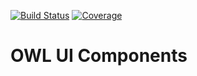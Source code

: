 [![Build Status](https://img.shields.io/travis/Cepave/owl-ui.svg?branch=master)](https://travis-ci.org/Cepave/owl-ui) [![Coverage](https://img.shields.io/coveralls/Cepave/owl-ui.svg)](https://coveralls.io/github/Cepave/owl-ui)

# OWL UI Components

